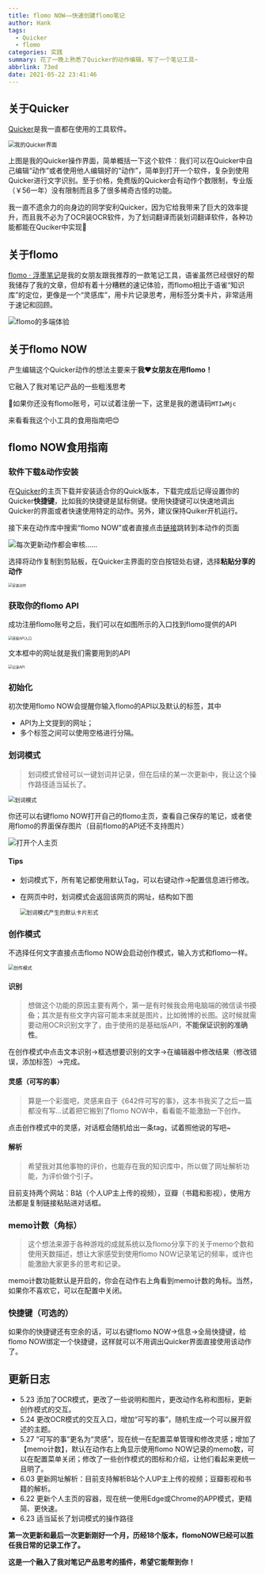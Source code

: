 ```yaml
---
title: flomo NOW——快速创建flomo笔记
author: Hank
tags:
  - Quicker
  - flomo
categories: 实践
summary: 花了一晚上熟悉了Quicker的动作编辑，写了一个笔记工具~
abbrlink: 73ed
date: 2021-05-22 23:41:46
---
```

## 关于Quicker
[Quicker](https://getquicker.net/)是我一直都在使用的工具软件。

<img src="https://my-picbed.oss-cn-hangzhou.aliyuncs.com/img/20210523194705.png" alt="我的Quicker界面" style="zoom:80%;" />

上图是我的Quicker操作界面，简单概括一下这个软件：我们可以在Quicker中自己编辑“动作”或者使用他人编辑好的“动作”，简单到打开一个软件，复杂到使用Quicker进行文字识别。至于价格，免费版的Quicker会有动作个数限制，专业版（￥56一年）没有限制而且多了很多稀奇古怪的功能。

我一直不遗余力的向身边的同学安利Quicker，因为它给我带来了巨大的效率提升，而且我不必为了OCR装OCR软件，为了划词翻译而装划词翻译软件，各种功能都能在Quciker中实现🤣
## 关于flomo
[flomo · 浮墨笔记](https://flomoapp.com/)是我的女朋友跟我推荐的一款笔记工具，语雀虽然已经很好的帮我储存了我的文章，但却有着十分糟糕的速记体验，而flomo相比于语雀“知识库”的定位，更像是一个“灵感库”，用卡片记录思考，用标签分类卡片，非常适用于速记和回顾。

![flomo的多端体验](https://my-picbed.oss-cn-hangzhou.aliyuncs.com/%E5%9B%BE%E7%89%87.png)

## 关于flomo NOW

产生编辑这个Quicker动作的想法主要来于**我❤女朋友在用flomo！**

它融入了我对笔记产品的一些粗浅思考

🎈如果你还没有flomo账号，可以试着注册一下，这里是我的邀请码`MTIwMjc`

来看看我这个小工具的食用指南吧😊

## flomo NOW食用指南

### 软件下载&动作安装

在[Quicker](https://getquicker.net/)的主页下载并安装适合你的Quick版本，下载完成后记得设置你的Quicker**快捷键**，比如我的快捷键是鼠标侧键。使用快捷键可以快速地调出Quicker的界面或者快速使用特定的动作。另外，建议保持Quiker开机运行。

接下来在动作库中搜索“flomo NOW”或者直接点击[链接](https://getquicker.net/Sharedaction?code=d8de6a72-bc82-4c7d-32f5-08d91d10afcd&fromMyShare=true)跳转到本动作的页面

![每次更新动作都会审核……](https://my-picbed.oss-cn-hangzhou.aliyuncs.com/img/20210527104725.png)

选择将动作复制到剪贴板，在Quicker主界面的空白按钮处右键，选择**粘贴分享的动作**

<img src="https://my-picbed.oss-cn-hangzhou.aliyuncs.com/img/20210524094708.png" alt="安装动作" style="zoom:50%;" />

### 获取你的flomo API

成功注册flomo账号之后，我们可以在如图所示的入口找到flomo提供的API

<img src="https://my-picbed.oss-cn-hangzhou.aliyuncs.com/img/20210523010615.png" alt="获取API入口" style="zoom:50%;" />

文本框中的网址就是我们需要用到的API

<img src="https://my-picbed.oss-cn-hangzhou.aliyuncs.com/img/20210523010920.png" alt="记录API" style="zoom:50%;" />

### 初始化

初次使用flomo NOW会提醒你输入flomo的API以及默认的标签，其中

+ API为上文提到的网址；
+ 多个标签之间可以使用空格进行分隔。

### 划词模式

> 划词模式曾经可以一键划词并记录，但在后续的某一次更新中，我让这个操作路径适当延长了。

<img src="https://my-picbed.oss-cn-hangzhou.aliyuncs.com/20210624102614.gif" alt="划词模式" style="zoom:80%;" />

你还可以右键flomo NOW打开自己的flomo主页，查看自己保存的笔记，或者使用flomo的界面保存图片（目前flomo的API还不支持图片）

![打开个人主页](https://my-picbed.oss-cn-hangzhou.aliyuncs.com/img/20210527104920.png)

#### Tips

+ 划词模式下，所有笔记都使用默认Tag，可以右键动作→配置信息进行修改。

+ 在网页中时，划词模式会返回该网页的网址，结构如下图

  <img src="https://my-picbed.oss-cn-hangzhou.aliyuncs.com/img/20210523014521.png" alt="划词模式产生的默认卡片形式" style="zoom:80%;" />

### 创作模式

不选择任何文字直接点击flomo NOW会启动创作模式，输入方式和flomo一样。

<img src="https://my-picbed.oss-cn-hangzhou.aliyuncs.com/20210624103430.gif" alt="创作模式" style="zoom:67%;" />

#### 识别

> 想做这个功能的原因主要有两个，第一是有时候我会用电脑端的微信读书~~摸鱼~~；其次是有些文字内容可能本来就是图片，比如微博的长图。这时候就需要动用OCR识别文字了，由于使用的是基础版API，**不能保证识别的准确性**。

在创作模式中点击文本识别→框选想要识别的文字→在编辑器中修改结果（修改错误，添加标签）→完成。

#### 灵感（可写的事）

> 算是一个彩蛋吧，灵感来自于《642件可写的事》，这本书我买了之后一篇都没有写...试着把它搬到了flomo NOW中，看看能不能激励一下创作。

点击创作模式中的灵感，对话框会随机给出一条tag，试着照他说的写吧~

#### 解析

> 希望我对其他事物的评价，也能存在我的知识库中，所以做了网址解析功能，为评价做个引子。

目前支持两个网站：B站（个人UP主上传的视频），豆瓣（书籍和影视），使用方法都是复制链接粘贴进对话框。

### memo计数（角标）

> 这个想法来源于各种游戏的成就系统以及flomo分享下的关于memo个数和使用天数描述，想让大家感受到使用flomo NOW记录笔记的频率，或许也能激励大家更多的思考和记录。

memo计数功能默认是开启的，你会在动作右上角看到memo计数的角标。当然，如果你不喜欢它，可以在配置中关闭。

### 快捷键（可选的）

如果你的快捷键还有空余的话，可以右键flomo NOW→信息→全局快捷键，给flomo NOW绑定一个快捷键，这样就可以不用调出Quicker界面直接使用该动作了。

## 更新日志

+ 5.23 添加了OCR模式，更改了一些说明和图片，更改动作名称和图标，更新创作模式的交互。
+ 5.24 更改OCR模式的交互入口，增加“可写的事”，随机生成一个可以展开叙述的主题。
+ 5.27 “可写的事”更名为“灵感”，现在统一在配置菜单管理和修改灵感；增加了【memo计数】，默认在动作右上角显示使用flomo NOW记录的memo数，可以在配置菜单关闭；修改了一些创作模式的图标和介绍，让他们看起来更统一且明了。
+ 6.03 更新网址解析：目前支持解析B站个人UP主上传的视频；豆瓣影视和书籍的解析。
+ 6.22 更新个人主页的容器，现在统一使用Edge或Chrome的APP模式，更精简、更快速。
+ 6.23 适当延长了划词模式的操作路径

**第一次更新和最后一次更新刚好一个月，历经18个版本，flomoNOW已经可以胜任我日常的记录工作了。**

**这是一个融入了我对笔记产品思考的插件，希望它能帮到你！**

